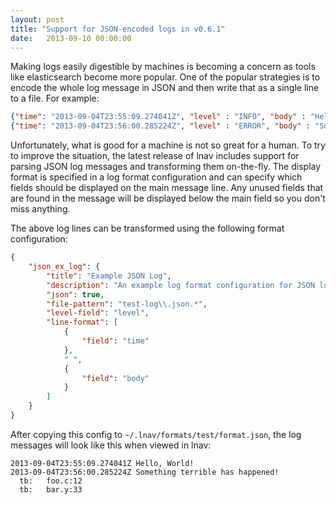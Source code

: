 ```yaml
---
layout: post
title: "Support for JSON-encoded logs in v0.6.1"
date:   2013-09-10 00:00:00
---
```


Making logs easily digestible by machines is becoming a concern as tools like
elasticsearch become more popular. One of the popular strategies is to encode
the whole log message in JSON and then write that as a single line to a file.
For example:

```json
{"time": "2013-09-04T23:55:09.274041Z", "level" : "INFO", "body" : "Hello, World!" }
{"time": "2013-09-04T23:56:00.285224Z", "level" : "ERROR", "body" : "Something terrible has happened!", "tb": "  foo.c:12\n bar.y:33" }
```

Unfortunately, what is good for a machine is not so great for a human. To try to
improve the situation, the latest release of lnav includes support for parsing
JSON log messages and transforming them on-the-fly. The display format is
specified in a log format configuration and can specify which fields should be
displayed on the main message line. Any unused fields that are found in the
message will be displayed below the main field so you don't miss anything.

The above log lines can be transformed using the following format configuration:

```json
{
    "json_ex_log": {
        "title": "Example JSON Log",
        "description": "An example log format configuration for JSON logs",
        "json": true,
        "file-pattern": "test-log\\.json.*",
        "level-field": "level",
        "line-format": [
            {
                "field": "time"
            },
            " ",
            {
                "field": "body"
            }
        ]
    }
}
```

After copying this config to `~/.lnav/formats/test/format.json`, the log messages
will look like this when viewed in lnav:

```
2013-09-04T23:55:09.274041Z Hello, World!
2013-09-04T23:56:00.285224Z Something terrible has happened!
  tb:   foo.c:12
  tb:   bar.y:33
```
